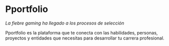 # Pportfolio 

_La fiebre gaming ha llegado a los procesos de selección_

Pportfolio es la plataforma que te conecta con las habilidades, personas, proyectos y entidades que necesitas para desarrollar tu carrera profesional.

